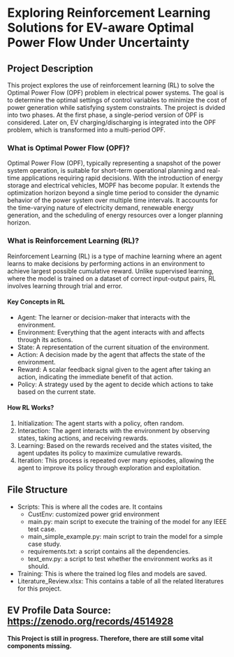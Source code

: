# Exploring Reinforcement Learning Solutions for EV-aware Optimal Power Flow Under Uncertainty
## Project Description
This project explores the use of reinforcement learning (RL) to solve the Optimal Power Flow (OPF) problem in electrical power systems. The goal is to determine the optimal settings of control variables to minimize the cost of power generation while satisfying system constraints. The project is dvided into two phases. At the first phase, a single-period version of OPF is considered. Later on, EV charging/discharging is integrated into the OPF problem, which is transformed into a multi-period OPF. 
### What is Optimal Power Flow (OPF)?
Optimal Power Flow (OPF), typically representing a snapshot of the power system operation, is suitable for short-term operational planning and real-time applications requiring rapid decisions. With the introduction of energy storage and electrical vehicles, MOPF has become popular. It extends the optimization horizon beyond a single time period to consider the dynamic behavior of the power system over multiple time intervals. It accounts for the time-varying nature of electricity demand, renewable energy generation, and the scheduling of energy resources over a longer planning horizon.
### What is Reinforcement Learning (RL)?
Reinforcement Learning (RL) is a type of machine learning where an agent learns to make decisions by performing actions in an environment to achieve largest possible cumulative reward. Unlike supervised learning, where the model is trained on a dataset of correct input-output pairs, RL involves learning through trial and error.
#### Key Concepts in RL
+ Agent: The learner or decision-maker that interacts with the environment.
+ Environment: Everything that the agent interacts with and affects through its actions.
+ State: A representation of the current situation of the environment.
+ Action: A decision made by the agent that affects the state of the environment.
+ Reward: A scalar feedback signal given to the agent after taking an action, indicating the immediate benefit of that action.
+ Policy: A strategy used by the agent to decide which actions to take based on the current state.
#### How RL Works?
1. Initialization: The agent starts with a policy, often random.
2. Interaction: The agent interacts with the environment by observing states, taking actions, and receiving rewards.
3. Learning: Based on the rewards received and the states visited, the agent updates its policy to maximize cumulative rewards.
4. Iteration: This process is repeated over many episodes, allowing the agent to improve its policy through exploration and exploitation.
## File Structure
+ Scripts: This is where all the codes are. It contains
  - CustEnv: customized power grid environment
  - main.py: main script to execute the training of the model for any IEEE test case.
  - main_simple_example.py: main script to train the model for a simple case study.
  - requirements.txt: a script contains all the dependencies.
  - text_env.py: a script to test whether the environment works as it should.
+ Training: This is where the trained log files and models are saved.
+ Literature_Review.xlsx: This contains a table of all the related literatures for this project.
## EV Profile Data Source: https://zenodo.org/records/4514928
**This Project is still in progress. Therefore, there are still some vital components missing.**
